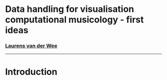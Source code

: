 # Data handling for visualisation computational musicology - first ideas

### [Laurens van der Wee](https://www.kelyje.nl)
---
# Introduction

